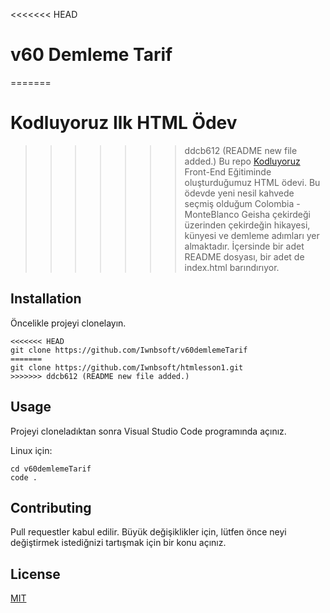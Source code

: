 <<<<<<< HEAD
# v60 Demleme Tarif
=======
# Kodluyoruz Ilk HTML Ödev
>>>>>>> ddcb612 (README new file added.)
Bu repo [Kodluyoruz](https://kodluyoruz.org) Front-End Eğitiminde oluşturduğumuz HTML ödevi. Bu ödevde yeni nesil kahvede seçmiş olduğum Colombia - MonteBlanco Geisha çekirdeği üzerinden çekirdeğin hikayesi, künyesi ve demleme adımları yer almaktadır. İçersinde bir adet README dosyası, bir adet de index.html barındırıyor.

## Installation

Öncelikle projeyi clonelayın.

```
<<<<<<< HEAD
git clone https://github.com/Iwnbsoft/v60demlemeTarif
=======
git clone https://github.com/Iwnbsoft/htmlesson1.git
>>>>>>> ddcb612 (README new file added.)
```

## Usage

Projeyi cloneladıktan sonra Visual Studio Code programında açınız.

Linux için:

```
cd v60demlemeTarif
code .
```

## Contributing

Pull requestler kabul edilir. Büyük değişiklikler için, lütfen önce neyi değiştirmek istediğnizi tartışmak için bir konu açınız.

## License

[MIT](https://github.com/Iwnbsoft/v60demlemeTarif/blob/main/LICENSE)

